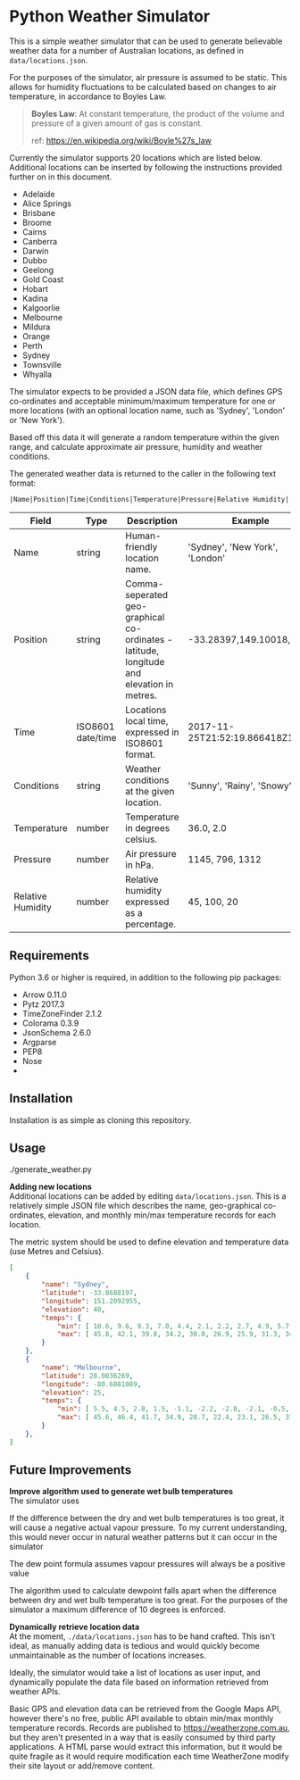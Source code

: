 # Python Weather Simulator
This is a simple weather simulator that can be used to generate believable weather data for a number of Australian 
locations, as defined in ```data/locations.json```.

For the purposes of the simulator, air pressure is assumed to be static. This allows for humidity fluctuations to be
calculated based on changes to air temperature, in accordance to Boyles Law.

>**Boyles Law**: At constant temperature, the product of the volume and pressure of a given amount of gas is 
>constant.
>
>ref: https://en.wikipedia.org/wiki/Boyle%27s_law

Currently the simulator supports 20 locations which are listed below. Additional locations can be inserted by following
the instructions provided further on in this document.

* Adelaide
* Alice Springs
* Brisbane
* Broome
* Cairns
* Canberra
* Darwin
* Dubbo
* Geelong
* Gold Coast
* Hobart
* Kadina
* Kalgoorlie
* Melbourne
* Mildura
* Orange
* Perth
* Sydney
* Townsville
* Whyalla

The simulator expects to be provided a JSON data file, which defines GPS co-ordinates and acceptable minimum/maximum 
temperature for one or more locations (with an optional location name, such as 'Sydney', 'London' or 'New York').

Based off this data it will generate a random temperature within the given range, and calculate approximate 
air pressure, humidity and weather conditions.

The generated weather data is returned to the caller in the following text format: 
```csv
|Name|Position|Time|Conditions|Temperature|Pressure|Relative Humidity|
```

|Field|Type|Description|Example|
|-----|----|-----------|-------|
|Name|string|Human-friendly location name.|'Sydney', 'New York', 'London'|
|Position|string|Comma-seperated geo-graphical co-ordinates - latitude, longitude and elevation in metres.|-33.28397,149.10018,868|
|Time|ISO8601 date/time|Locations local time, expressed in ISO8601 format.|2017-11-25T21:52:19.866418Z10:00|
|Conditions|string|Weather conditions at the given location.|'Sunny', 'Rainy', 'Snowy'|
|Temperature|number|Temperature in degrees celsius.|36.0, 2.0|
|Pressure|number|Air pressure in hPa.|1145, 796, 1312|
|Relative Humidity|number|Relative humidity expressed as a percentage.|45, 100, 20|

## Requirements
Python 3.6 or higher is required, in addition to the following pip packages:
* Arrow 0.11.0
* Pytz 2017.3
* TimeZoneFinder 2.1.2
* Colorama 0.3.9
* JsonSchema 2.6.0
* Argparse
* PEP8
* Nose
* 

## Installation
Installation is as simple as cloning this repository.


## Usage
./generate_weather.py

**Adding new locations**   
Additional locations can be added by editing ```data/locations.json```. This is a relatively simple JSON file which 
describes the name, geo-graphical co-ordinates, elevation, and monthly min/max temperature records for each location.

The metric system should be used to define elevation and temperature data (use Metres and Celsius).

```json
[
    {
        "name": "Sydney",
        "latitude": -33.8688197,
        "longitude": 151.2092955,
        "elevation": 40,
        "temps": {
            "min": [ 10.6, 9.6, 9.3, 7.0, 4.4, 2.1, 2.2, 2.7, 4.9, 5.7, 7.7, 9.1 ],
            "max": [ 45.8, 42.1, 39.8, 34.2, 30.0, 26.9, 25.9, 31.3, 34.6, 38.2, 41.8, 42.2 ]
        }
    },
    {
        "name": "Melbourne",
        "latitude": 28.0836269,
        "longitude": -80.6081089,
        "elevation": 25,
        "temps": {
            "min": [ 5.5, 4.5, 2.8, 1.5, -1.1, -2.2, -2.8, -2.1, -0.5, 0.1, 2.5, 4.4 ],
            "max": [ 45.6, 46.4, 41.7, 34.9, 28.7, 22.4, 23.1, 26.5, 31.4, 36.9, 40.9, 43.7 ]
        }
    },
]
```


## Future Improvements
**Improve algorithm used to generate wet bulb temperatures**   
The simulator uses  

If the difference between the dry and wet bulb temperatures is too great, it will cause a negative actual vapour 
pressure. To my current understanding, this would never occur in natural weather patterns but it can occur in the 
simulator 

The dew point formula assumes vapour pressures will always be a positive value 

The algorithm used to calculate dewpoint falls apart when the difference between dry and wet bulb
temperature is too great. For the purposes of the simulator a maximum difference of 10 degrees is enforced. 
  
**Dynamically retrieve location data**   
At the moment, ```./data/locations.json``` has to be hand crafted. This isn't ideal, as manually adding data is tedious
and would quickly become unmaintainable as the number of locations increases.

Ideally, the simulator would take a list of locations as user input, and dynamically populate the data file based on
information retrieved from weather APIs.

Basic GPS and elevation data can be retrieved from the Google Maps API, however there's no free, public API available to
obtain min/max monthly temperature records. Records are published to https://weatherzone.com.au, but they aren't 
presented in a way that is easily consumed by third party applications. A HTML parse would extract this information, but
it would be quite fragile as it would require modification each time WeatherZone modify their site layout or add/remove
content.
 
